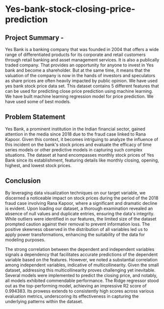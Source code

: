 # Yes-bank-stock-closing-price-prediction

## **Project Summary -**

Yes Bank is a banking company that was founded in 2004 that offers a wide range of differentiated products for its corporate and retail customers through retail banking and asset management services. It is also a publically traded company. That provides an opportunity for anyone to invest in Yes bank and become a shareholder. But at the same time, it means that the valuation of the company is now in the hands of investors and speculators as share prices are often heavily impacted by public opinion. We have used yes bank stock price data set. This dataset contains 5 different features that can be used for predicting close price prediction using machine learning. We have built machine learning regression model for price prediction. We have used some of best models.

## **Problem Statement**

Yes Bank, a prominent institution in the Indian financial sector, gained attention in the media since 2018 due to the fraud case linked to Rana Kapoor. Given this context, it becomes intriguing to analyze the influence of this incident on the bank's stock prices and evaluate the efficacy of time series models or other predictive models in capturing such complex situations. The dataset at hand encompasses monthly stock prices of Yes Bank since its establishment, featuring details like monthly closing, opening, highest, and lowest stock prices.

## **Conclusion**

By leveraging data visualization techniques on our target variable, we discerned a noticeable impact on stock prices during the period of the 2018 fraud case involving Rana Kapoor, where a significant and dramatic decline is evident. Upon loading our dataset, a thorough examination revealed an absence of null values and duplicate entries, ensuring the data's integrity. While outliers were identified in our features, the limited size of the dataset prompted caution against their removal to prevent information loss. The positive skewness observed in the distribution of all variables led us to apply power transformations, enhancing the suitability of the data for modeling purposes.

The strong correlation between the dependent and independent variables signals a dependency that facilitates accurate predictions of the dependent variable based on the features. However, we noted a substantial correlation among independent variables, indicative of multicollinearity. Given the small dataset, addressing this multicollinearity proves challenging yet inevitable. Several models were implemented to predict the closing price, and notably, all models exhibited commendable performance. The Ridge regressor stood out as the top-performing model, achieving an impressive R2 score of 0.994383. Its prowess extends to consistently high scores across various evaluation metrics, underscoring its effectiveness in capturing the underlying patterns within the dataset.
